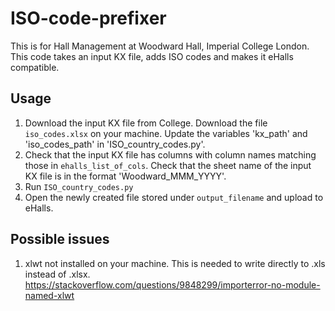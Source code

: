 # ISO-code-prefixer 
This is for Hall Management at Woodward Hall, Imperial College London.  
This code takes an input KX file, adds ISO codes and makes it eHalls compatible.  

## Usage
1. Download the input KX file from College. Download the file `iso_codes.xlsx` on your machine. Update the variables 'kx_path' and 'iso_codes_path' in 'ISO_country_codes.py'.  
2. Check that the input KX file has columns with column names matching those in `ehalls_list_of_cols`. Check that the sheet name of the input KX file is in the format 'Woodward_MMM_YYYY'.  
3. Run `ISO_country_codes.py`  
4. Open the newly created file stored under `output_filename` and upload to eHalls.

## Possible issues
1. xlwt not installed on your machine. This is needed to write directly to .xls instead of .xlsx. https://stackoverflow.com/questions/9848299/importerror-no-module-named-xlwt
